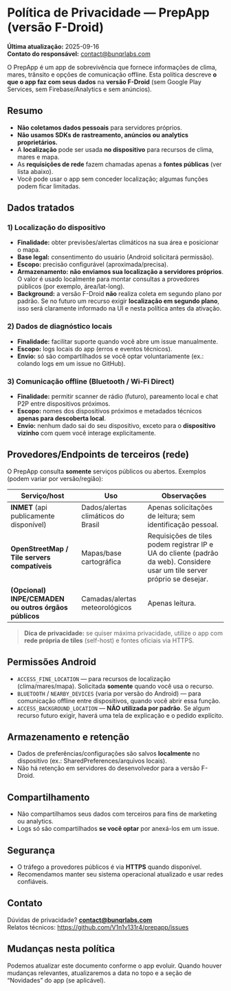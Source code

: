 # Política de Privacidade — PrepApp (versão F-Droid)

**Última atualização:** 2025-09-16  
**Contato do responsável:** contact@bunqrlabs.com  <!-- TODO: ajuste se necessário -->

O PrepApp é um app de sobrevivência que fornece informações de clima, mares, trânsito e opções de comunicação offline. Esta política descreve **o que o app faz com seus dados** na **versão F-Droid** (sem Google Play Services, sem Firebase/Analytics e sem anúncios).

## Resumo
- **Não coletamos dados pessoais** para servidores próprios.
- **Não usamos SDKs de rastreamento, anúncios ou analytics proprietários.**
- A **localização** pode ser usada **no dispositivo** para recursos de clima, mares e mapa.
- As **requisições de rede** fazem chamadas apenas a **fontes públicas** (ver lista abaixo).
- Você pode usar o app sem conceder localização; algumas funções podem ficar limitadas.

## Dados tratados

### 1) Localização do dispositivo
- **Finalidade:** obter previsões/alertas climáticos na sua área e posicionar o mapa.
- **Base legal:** consentimento do usuário (Android solicitará permissão).
- **Escopo:** precisão configurável (aproximada/precisa).  
- **Armazenamento:** **não enviamos sua localização a servidores próprios**. O valor é usado localmente para montar consultas a provedores públicos (por exemplo, área/lat-long).
- **Background:** a versão F-Droid **não** realiza coleta em segundo plano por padrão. Se no futuro um recurso exigir **localização em segundo plano**, isso será claramente informado na UI e nesta política antes da ativação.

### 2) Dados de diagnóstico locais
- **Finalidade:** facilitar suporte quando você abre um issue manualmente.
- **Escopo:** logs locais do app (erros e eventos técnicos).  
- **Envio:** só são compartilhados se você optar voluntariamente (ex.: colando logs em um issue no GitHub).

### 3) Comunicação offline (Bluetooth / Wi-Fi Direct)
- **Finalidade:** permitir scanner de rádio (futuro), pareamento local e chat P2P entre dispositivos próximos.
- **Escopo:** nomes dos dispositivos próximos e metadados técnicos **apenas para descoberta local**.  
- **Envio:** nenhum dado sai do seu dispositivo, exceto para o **dispositivo vizinho** com quem você interage explicitamente.

## Provedores/Endpoints de terceiros (rede)

O PrepApp consulta **somente** serviços públicos ou abertos. Exemplos (podem variar por versão/região):

| Serviço/host | Uso | Observações |
|---|---|---|
| **INMET** (api publicamente disponível) | Dados/alertas climáticos do Brasil | Apenas solicitações de leitura; sem identificação pessoal. <!-- TODO: confirme a URL final usada no app --> |
| **OpenStreetMap / Tile servers compatíveis** | Mapas/base cartográfica | Requisições de tiles podem registrar IP e UA do cliente (padrão da web). Considere usar um tile server próprio se desejar. |
| **(Opcional) INPE/CEMADEN ou outros órgãos públicos** | Camadas/alertas meteorológicos | Apenas leitura. <!-- TODO: incluir/ajustar se usar --> |

> **Dica de privacidade:** se quiser máxima privacidade, utilize o app com **rede própria de tiles** (self-host) e fontes oficiais via HTTPS.

## Permissões Android

- `ACCESS_FINE_LOCATION` — para recursos de localização (clima/mares/mapa). Solicitada **somente** quando você usa o recurso.
- `BLUETOOTH` / `NEARBY_DEVICES` (varia por versão do Android) — para comunicação offline entre dispositivos, quando você abrir essa função.
- `ACCESS_BACKGROUND_LOCATION` — **NÃO utilizada por padrão**. Se algum recurso futuro exigir, haverá uma tela de explicação e o pedido explícito.

## Armazenamento e retenção

- Dados de preferências/configurações são salvos **localmente** no dispositivo (ex.: SharedPreferences/arquivos locais).  
- Não há retenção em servidores do desenvolvedor para a versão F-Droid.

## Compartilhamento

- Não compartilhamos seus dados com terceiros para fins de marketing ou analytics.
- Logs só são compartilhados **se você optar** por anexá-los em um issue.

## Segurança

- O tráfego a provedores públicos é via **HTTPS** quando disponível.  
- Recomendamos manter seu sistema operacional atualizado e usar redes confiáveis.

## Contato

Dúvidas de privacidade? **contact@bunqrlabs.com**  
Relatos técnicos: https://github.com/V1n1v131r4/prepapp/issues

## Mudanças nesta política

Podemos atualizar este documento conforme o app evoluir. Quando houver mudanças relevantes, atualizaremos a data no topo e a seção de “Novidades” do app (se aplicável).

